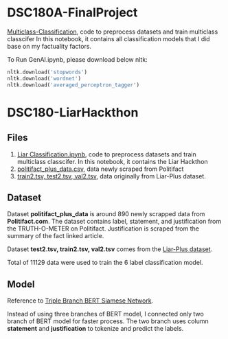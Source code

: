 # DSC180A-FinalProject
[Multiclass-Classification](https://github.com/Cyl200215/DSC180-LiarHackthon/blob/main/Liar%20Classification.ipynb), code to preprocess datasets and train multiclass classcifer
In this notebook, it contains all classification models that I did base on my factuality factors.

To Run GenAI.ipynb, please download below nltk:
```python
nltk.download('stopwords')
nltk.download('wordnet')
nltk.download('averaged_perceptron_tagger')
```

# DSC180-LiarHackthon

## Files
1. [Liar Classification.ipynb](https://github.com/Cyl200215/DSC180-LiarHackthon/blob/main/Liar%20Classification.ipynb), code to preprocess datasets and train multiclass classcifer.
In this notebook, it contains the Liar Hackthon 
2. [politifact_plus_data.csv](https://github.com/Cyl200215/DSC180-LiarHackthon/blob/main/politifact_plus_data.csv), data newly scraped from Politifact
3. [train2.tsv, test2.tsv, val2.tsv](https://github.com/Cyl200215/DSC180-LiarHackthon/blob/main/test2.tsv), data originally from Liar-Plus dataset. 

## Dataset 
Dataset **politifact_plus_data** is around 890 newly scrapped data from **Politifact.com**. The dataset contains label, statement, and justification from the TRUTH-O-METER on Politifact. Justification is scraped from the summary of the fact linked article. <br>

Dataset **test2.tsv, train2.tsv, val2.tsv** comes from the [Liar-Plus dataset](https://github.com/Tariq60/LIAR-PLUS). <br>

Total of 11129 data were used to train the 6 label classification model. <br>

## Model 
Reference to [Triple Branch BERT Siamese Network](https://github.com/manideep2510/siamese-BERT-fake-news-detection-LIAR). <br>

Instead of using three branches of BERT model, I connected only two branch of BERT model for faster process. The two branch uses column **statement** and **justification** to tokenize and predict the labels.
